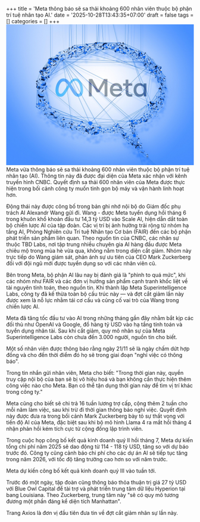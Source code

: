 +++
title = 'Meta thông báo sẽ sa thải khoảng 600 nhân viên thuộc bộ phận trí tuệ nhân tạo AI.'
date = '2025-10-28T13:43:35+07:00'
draft = false
tags = []
categories = []
+++
![Ảnh Meta AI](meta-ai.jpg)
Meta vừa thông báo sẽ sa thải khoảng 600 nhân viên thuộc bộ phận trí tuệ nhân tạo (AI).
Thông tin này đã được đại diện của Meta xác nhận với kênh truyền hình CNBC. Quyết định sa thải 600 nhân viên của Meta được thực hiện trong bối cảnh công ty muốn tinh gọn bộ máy và vận hành linh hoạt hơn.

Động thái này được công bố trong bản ghi nhớ nội bộ do Giám đốc phụ trách AI Alexandr Wang gửi đi. Wang - được Meta tuyển dụng hồi tháng 6 trong khuôn khổ khoản đầu tư 14,3 tỷ USD vào Scale AI, hiện dẫn dắt toàn bộ chiến lược AI của tập đoàn. Các vị trí bị ảnh hưởng trải rộng từ nhóm hạ tầng AI, Phòng Nghiên cứu Trí tuệ Nhân tạo Cơ bản (FAIR) đến các bộ phận phát triển sản phẩm liên quan.
Theo nguồn tin của CNBC, các nhân sự thuộc TBD Labs, nơi tập trung nhiều chuyên gia AI hàng đầu được Meta chiêu mộ trong mùa hè vừa qua, không nằm trong diện cắt giảm. Nhóm này trực tiếp do Wang giám sát, phản ánh sự ưu tiên của CEO Mark Zuckerberg đối với đội ngũ mới được tuyển dụng so với các nhân viên cũ.

Bên trong Meta, bộ phận AI lâu nay bị đánh giá là "phình to quá mức", khi các nhóm như FAIR và các đơn vị hướng sản phẩm cạnh tranh khốc liệt về tài nguyên tính toán, theo nguồn tin. Khi thành lập Meta Superintelligence Labs, công ty đã kế thừa toàn bộ cấu trúc này — và đợt cắt giảm lần này được xem là nỗ lực nhằm tái cơ cấu và củng cố vai trò của Wang trong chiến lược AI.

Meta đã tăng tốc đầu tư vào AI trong những tháng gần đây nhằm bắt kịp các đối thủ như OpenAI và Google, đổ hàng tỷ USD vào hạ tầng tính toán và tuyển dụng nhân tài. Sau khi cắt giảm, quy mô nhân sự của Meta Superintelligence Labs còn chưa đến 3.000 người, nguồn tin cho biết.

Một số nhân viên được thông báo rằng ngày 21/11 sẽ là ngày chấm dứt hợp đồng và cho đến thời điểm đó họ sẽ trong giai đoạn "nghỉ việc có thông báo".

Trong tin nhắn gửi nhân viên, Meta cho biết: "Trong thời gian này, quyền truy cập nội bộ của bạn sẽ bị vô hiệu hoá và bạn không cần thực hiện thêm công việc nào cho Meta. Bạn có thể tận dụng thời gian này để tìm vị trí khác trong công ty."

Meta cũng cho biết sẽ chi trả 16 tuần lương trợ cấp, cộng thêm 2 tuần cho mỗi năm làm việc, sau khi trừ đi thời gian thông báo nghỉ việc.
Quyết định này được đưa ra trong bối cảnh Mark Zuckerberg bày tỏ sự thất vọng với tiến độ AI của Meta, đặc biệt sau khi bộ mô hình Llama 4 ra mắt hồi tháng 4 nhận phản hồi kém tích cực từ cộng đồng lập trình viên.

Trong cuộc họp công bố kết quả kinh doanh quý II hồi tháng 7, Meta dự kiến tổng chi phí năm 2025 sẽ dao động từ 114 - 118 tỷ USD, tăng so với dự báo trước đó. Công ty cũng cảnh báo chi phí cho các dự án AI sẽ tiếp tục tăng trong năm 2026, với tốc độ tăng trưởng cao hơn so với năm trước.

Meta dự kiến công bố kết quả kinh doanh quý III vào tuần tới.

Trước đó một ngày, tập đoàn cũng thông báo thỏa thuận trị giá 27 tỷ USD với Blue Owl Capital để tài trợ và phát triển trung tâm dữ liệu Hyperion tại bang Louisiana. Theo Zuckerberg, trung tâm này "sẽ có quy mô tương đương một phần đáng kể diện tích Manhattan".

Trang Axios là đơn vị đầu tiên đưa tin về đợt cắt giảm nhân sự lần này.